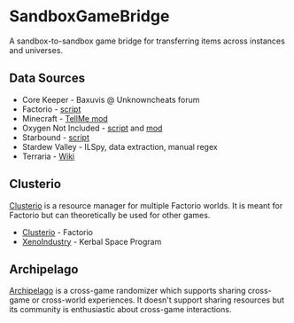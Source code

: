 # SandboxGameBridge
A sandbox-to-sandbox game bridge for transferring items across instances and universes.

## Data Sources
- Core Keeper - Baxuvis @ Unknowncheats forum
- Factorio - [script](https://github.com/heinermann/SandboxGameBridge/tree/main/scripts/factorio_item_fluid_dump_1.0.0)
- Minecraft - [TellMe mod](https://www.curseforge.com/minecraft/mc-mods/tellme)
- Oxygen Not Included - [script](https://github.com/heinermann/SandboxGameBridge/blob/main/scripts/find_oni.py) and [mod](https://github.com/heinermann/ONI_Mods/tree/master/ItemDump)
- Starbound - [script](https://github.com/heinermann/SandboxGameBridge/blob/main/scripts/find_starbound.py)
- Stardew Valley - ILSpy, data extraction, manual regex
- Terraria - [Wiki](https://terraria.fandom.com/wiki/Item_IDs)

## Clusterio

[Clusterio](https://github.com/clusterio/clusterio) is a resource manager for multiple Factorio worlds. It is meant for Factorio but can theoretically be used for other games.

- [Clusterio](https://github.com/clusterio/clusterio) - Factorio
- [XenoIndustry](https://github.com/Rahjital/XenoIndustry) - Kerbal Space Program

## Archipelago

[Archipelago](https://github.com/ArchipelagoMW/Archipelago) is a cross-game randomizer which supports sharing cross-game or cross-world experiences. It doesn't support sharing resources but its community is enthusiastic about cross-game interactions.

